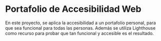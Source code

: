 # Portafolio de Accesibilidad Web

En este proyecto, se aplica la accesibilidad  a un portafolio personal, para que sea funcional para todas las personas.
Además se utiliza Lighthouse como recurso para probar que tan funcional y accesible es el resultado.